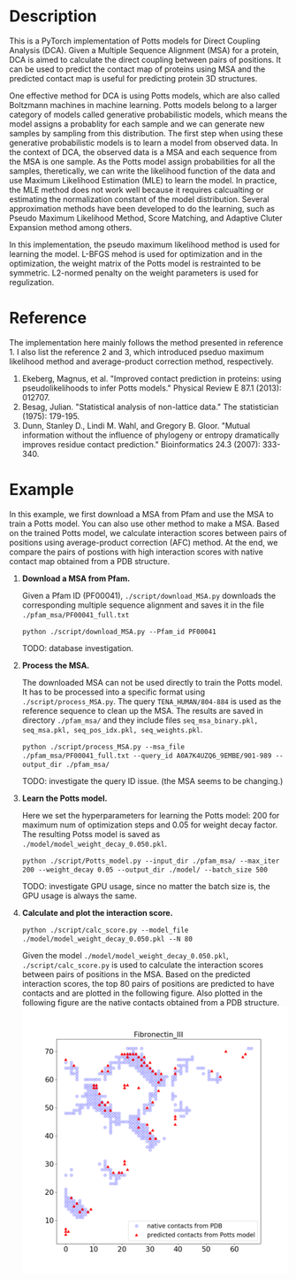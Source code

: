 # Description
This is a PyTorch implementation of Potts models for Direct Coupling Analysis (DCA). 
Given a Multiple Sequence Alignment (MSA) for a protein, DCA is aimed to calculate the direct coupling between pairs of positions.
It can be used to predict the contact map of proteins using MSA and the predicted contact map is useful for 
predicting protein 3D structures.

One effective method for DCA is using Potts models, which are also called Boltzmann machines in machine learning.
Potts models belong to a larger category of models called generative probabilistic models, which means the model 
assigns a probablity for each sample and we can generate new samples by sampling from this distribution.
The first step when using these generative probabilistic models is to learn a model from observed data.
In the context of DCA, the observed data is a MSA and each sequence from the MSA is one sample.
As the Potts model assign probabilities for all the samples, theretically, we can write the likelihood
function of the data and use Maximum Likelihood Estimation (MLE) to learn the model.
In practice, the MLE method does not work well because it requires calcualting or estimating
the normalization constant of the model distribution. Several approximation methods have been developed
to do the learning, such as Pseudo Maximum Likelihood Method, Score Matching, and Adaptive Cluter Expansion method among others.

In this implementation, the pseudo maximum likelihood method is used for learning the model. L-BFGS mehod is used for optimization and 
in the optimization, the weight matrix of the Potts model is restrainted to be symmetric. L2-normed penalty on the weight parameters is used for regulization.

# Reference
The implementation here mainly follows the method presented in reference 1. I also list the reference 2 and 3, which introduced pseduo maximum likelihood method and average-product correction method, respectively.

1. Ekeberg, Magnus, et al. "Improved contact prediction in proteins: using pseudolikelihoods to infer Potts models." Physical Review E 87.1 (2013): 012707.
2. Besag, Julian. "Statistical analysis of non-lattice data." The statistician (1975): 179-195.
3. Dunn, Stanley D., Lindi M. Wahl, and Gregory B. Gloor. "Mutual information without the influence of phylogeny or entropy dramatically improves residue contact prediction." Bioinformatics 24.3 (2007): 333-340.

# Example
In this example, we first download a MSA from Pfam and use the MSA to train a Potts model. You can also use other method to make a MSA. Based on the trained Potts model, we calculate interaction scores between pairs of positions using average-product correction (AFC) method. At the end, we compare the pairs of postions with high interaction scores with native contact map obtained from a PDB structure.

1. **Download a MSA from Pfam.**

   Given a Pfam ID (PF00041), `./script/download_MSA.py` downloads the corresponding multiple sequence alignment and saves it in the file `./pfam_msa/PF00041_full.txt`
   ```
   python ./script/download_MSA.py --Pfam_id PF00041
   ```
   TODO: database investigation.

2. **Process the MSA.**

   The downloaded MSA can not be used directly to train the Potts model. It has to be processed into a specific format using `./script/process_MSA.py`. The query `TENA_HUMAN/804-884` is used as the reference sequence to clean up the MSA. The results are saved
   in directory `./pfam_msa/` and they include files `seq_msa_binary.pkl, seq_msa.pkl, seq_pos_idx.pkl, seq_weights.pkl`.
   ```
   python ./script/process_MSA.py --msa_file ./pfam_msa/PF00041_full.txt --query_id A0A7K4UZQ6_9EMBE/901-989 --output_dir ./pfam_msa/
   ```

   TODO: investigate the query ID issue. (the MSA seems to be changing.)
   

3. **Learn the Potts model.**

   Here we set the hyperparameters for learning the Potts model: 200 for maximum num of optimization steps and 0.05 for weight decay factor. The resulting Potss model is saved as `./model/model_weight_decay_0.050.pkl`.
   ```
   python ./script/Potts_model.py --input_dir ./pfam_msa/ --max_iter 200 --weight_decay 0.05 --output_dir ./model/ --batch_size 500
   ```

   TODO: investigate GPU usage, since no matter the batch size is, the GPU usage is always the same.

4. **Calculate and plot the interaction score.**

   ```
   python ./script/calc_score.py --model_file ./model/model_weight_decay_0.050.pkl --N 80
   ```
   Given the model `./model/model_weight_decay_0.050.pkl`, `./script/calc_score.py` is used to calculate the interaction scores
   between pairs of positions in the MSA. Based on the predicted interaction scores, the top 80 pairs of positions are predicted
   to have contacts and are plotted in the following figure. Also plotted in the following figure are the native contacts obtained
   from a PDB structure.
   ![Figure](./output/contact_both.png)
